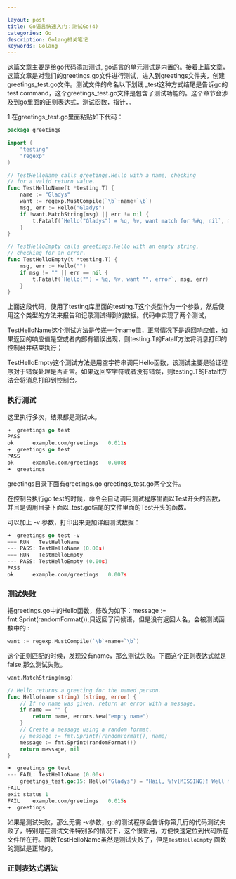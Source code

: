 ```yaml
---

layout: post
title: Go语言快速入门：测试Go(4)
categories: Go
description: Golang相关笔记
keywords: Golang
---
```

这篇文章主要是给go代码添加测试, go语言的单元测试是内置的。接着上篇文章，这篇文章是对我们的greetings.go文件进行测试，进入到greetings文件夹，创建greetings_test.go文件。测试文件的命名以下划线 _test这种方式结尾是告诉go的test command，这个greetings_test.go文件是包含了测试功能的。这个章节会涉及到go里面的正则表达式，测试函数，指针，。

1.在greetings_test.go里面粘贴如下代码：

````go
package greetings

import (
    "testing"
    "regexp"
)

// TestHelloName calls greetings.Hello with a name, checking
// for a valid return value.
func TestHelloName(t *testing.T) {
    name := "Gladys"
    want := regexp.MustCompile(`\b`+name+`\b`)
    msg, err := Hello("Gladys")
    if !want.MatchString(msg) || err != nil {
        t.Fatalf(`Hello("Gladys") = %q, %v, want match for %#q, nil`, msg, err, want)
    }
}

// TestHelloEmpty calls greetings.Hello with an empty string,
// checking for an error.
func TestHelloEmpty(t *testing.T) {
    msg, err := Hello("")
    if msg != "" || err == nil {
        t.Fatalf(`Hello("") = %q, %v, want "", error`, msg, err)
    }
}
````

上面这段代码，使用了testing库里面的testing.T这个类型作为一个参数，然后使用这个类型的方法来报告和记录测试得到的数据。代码中实现了两个测试，

TestHelloName这个测试方法是传递一个name值，正常情况下是返回响应值，如果返回的响应值是空或者内部有错误出现，则testing.T的Fatalf方法将消息打印的控制台并结束执行；

TestHelloEmpty这个测试方法是用空字符串调用Hello函数，该测试主要是验证程序对于错误处理是否正常。如果返回空字符或者没有错误，则testing.T的Fatalf方法会将消息打印到控制台。



### 执行测试

这里执行多次，结果都是测试ok。

````go
➜  greetings go test
PASS
ok  	example.com/greetings	0.011s
➜  greetings go test
PASS
ok  	example.com/greetings	0.008s
➜  greetings 


````

greetings目录下面有greetings.go   greetings_test.go两个文件。

在控制台执行go test的时候，命令会自动调用测试程序里面以Test开头的函数，并且是调用目录下面以_test.go结尾的文件里面的Test开头的函数。

可以加上 -v 参数，打印出来更加详细测试数据：

````go
➜  greetings go test -v
=== RUN   TestHelloName
--- PASS: TestHelloName (0.00s)
=== RUN   TestHelloEmpty
--- PASS: TestHelloEmpty (0.00s)
PASS
ok  	example.com/greetings	0.007s

````



### 测试失败

把greetings.go中的Hello函数，修改为如下：message := fmt.Sprint(randomFormat()),只返回了问候语，但是没有返回人名，会被测试函数中的  :

````go
want := regexp.MustCompile(`\b`+name+`\b`)  
````

这个正则匹配的时候，发现没有name，那么测试失败。下面这个正则表达式就是false,那么测试失败。

````go
want.MatchString(msg)
````



````go
// Hello returns a greeting for the named person.
func Hello(name string) (string, error) {
    // If no name was given, return an error with a message.
    if name == "" {
        return name, errors.New("empty name")
    }
    // Create a message using a random format.
    // message := fmt.Sprintf(randomFormat(), name)
    message := fmt.Sprint(randomFormat())
    return message, nil
}
````



````go
➜  greetings go test
--- FAIL: TestHelloName (0.00s)
    greetings_test.go:15: Hello("Gladys") = "Hail, %!v(MISSING)! Well met!", <nil>, want match for `\bGladys\b`, nil
FAIL
exit status 1
FAIL	example.com/greetings	0.015s
➜  greetings 


````

如果是测试失败，那么无需 -v参数，go的测试程序会告诉你第几行的代码测试失败了，特别是在测试文件特别多的情况下，这个很管用，方便快速定位到代码所在文件所在行。函数TestHelloName虽然是测试失败了，但是`TestHelloEmpty` 函数的测试是正常的。

### 正则表达式语法

